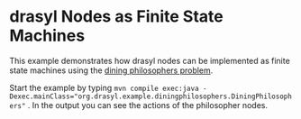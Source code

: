 # drasyl Nodes as Finite State Machines

This example demonstrates how drasyl nodes can be implemented as finite state machines using
the [dining philosophers problem](https://en.wikipedia.org/wiki/Dining_philosophers_problem).

Start the example by
typing `mvn compile exec:java -Dexec.mainClass="org.drasyl.example.diningphilosophers.DiningPhilosophers"`
. In the output you can see the actions of the philosopher nodes.
